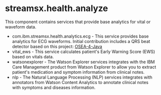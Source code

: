 # streamsx.health.analyze

This component contains services that provide base analytics for vital or waveform data.

* com.ibm.streamsx.health.analytics.ecg - This service provides base analytics for ECG waveforms.  Initial contribution includes a QRS beat detector based on this project:  [OSEA-4-Java](https://github.com/MEDEVIT/OSEA-4-Java)
* vital_ews - This service calculates patient's Early Warning Score (EWS) based on vitals data.  
* watsonexplorer - The Watson Explorer services integrates with the IBM Care Management product from Watson Explorer to allow you to extract patient's medication and symptom information from clinical notes.
* nlp - The Natural Language Processing (NLP) services integrates with annotators from Watson Content Analytics to annotate clinical notes with symptoms and diseases information.
